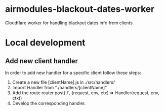 # airmodules-blackout-dates-worker
Cloudflare worker for handling blackout dates info from clients

# Local development
## Add new client handler 
In order to add new handler for a specific client follow these steps:

1. Create a new file [clientName].js in ./src/handlers/
2. Import <client>Handler from "./handlers/[clientName]"
3. Add the route router.post('/<client>', (request, env, ctx) => <client>Handler(request, env, ctx))
4. Develop the corresponding handler.
